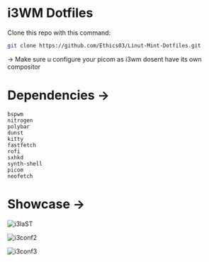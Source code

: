 # i3WM Dotfiles

Clone this repo with this command:

```bash
git clone https://github.com/Ethics03/Linut-Mint-Dotfiles.git
```
-> Make sure u configure your picom as i3wm dosent have
its own compositor

# Dependencies ->

```
bspwm
nitrogen
polybar
dunst
kitty
fastfetch
rofi
sxhkd
synth-shell
picom
neofetch

```

# Showcase -> 

![i3laST](https://github.com/user-attachments/assets/fda26387-bfd0-4560-a766-f92fbe640a5b)


![i3conf2](https://github.com/user-attachments/assets/bd6677fe-1fc2-46bd-b8b3-f09146d53a2d)

![i3conf3](https://github.com/user-attachments/assets/18989858-8862-4d79-8b34-2b57e708e86e)




